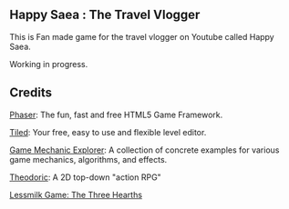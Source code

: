 ## Happy Saea : The Travel Vlogger

This is Fan made game for the travel vlogger on Youtube called Happy Saea.

Working in progress.

## Credits

[Phaser](http://phaser.io/): The fun, fast and free HTML5 Game Framework.

[Tiled](https://www.mapeditor.org/): Your free, easy to use and flexible level editor.

[Game Mechanic Explorer](https://gamemechanicexplorer.com): A collection of concrete examples for various game mechanics, algorithms, and effects.

[Theodoric](https://github.com/tlmader/theodoric/): A 2D top-down "action RPG"

[Lessmilk Game: The Three Hearths](http://www.lessmilk.com/game/the-three-hearts/)